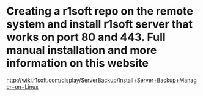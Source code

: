 # Creating a r1soft repo on the remote system and install r1soft server that works on port 80 and 443. Full manual installation and more information on this website

http://wiki.r1soft.com/display/ServerBackup/Install+Server+Backup+Manager+on+Linux